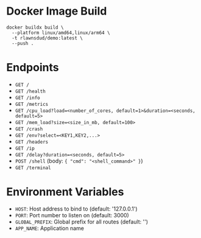 # Docker Image Build

```shell
docker buildx build \
  --platform linux/amd64,linux/arm64 \
  -t rlawnsdud/demo:latest \
  --push .
```

# Endpoints

- `GET /`
- `GET /health`
- `GET /info`
- `GET /metrics`
- `GET /cpu_load?load=<number_of_cores, default=1>&duration=<seconds, default=5>`
- `GET /mem_load?size=<size_in_mb, default=100>`
- `GET /crash`
- `GET /env?select=<KEY1,KEY2,...>`
- `GET /headers`
- `GET /ip`
- `GET /delay?duration=<seconds, default=5>`
- `POST /shell` (body: `{ "cmd": "<shell_command>" }`)
- `GET /terminal`

# Environment Variables

- `HOST`: Host address to bind to (default: '127.0.0.1')
- `PORT`: Port number to listen on (default: 3000)
- `GLOBAL_PREFIX`: Global prefix for all routes (default: '')
- `APP_NAME`: Application name

